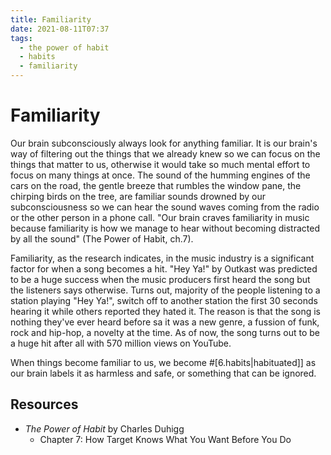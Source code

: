 ```yaml
---
title: Familiarity
date: 2021-08-11T07:37
tags:
  - the power of habit
  - habits
  - familiarity
---
```


# Familiarity

Our brain subconsciously always look for anything familiar. It is our brain's
way of filtering out the things that we already knew so we can focus on the
things that matter to us, otherwise it would take so much mental effort to focus
on many things at once. The sound of the humming engines of the cars on the
road, the gentle breeze that rumbles the window pane, the chirping birds on the
tree, are familiar sounds drowned by our subconsciousness so we can hear the
sound waves coming from the radio or the other person in a phone call. "Our
brain craves familiarity in music because familiarity is how we manage to hear
without becoming distracted by all the sound" (The Power of Habit, ch.7).

Familiarity, as the research indicates, in the music industry is a significant
factor for when a song becomes a hit. "Hey Ya!" by Outkast was predicted to be
a huge success when the music producers first heard the song but the listeners
says otherwise. Turns out, majority of the people listening to a station playing
"Hey Ya!", switch off to another station the first 30 seconds hearing it while
others reported they hated it. The reason is that the song is nothing they've
ever heard before sa it was a new genre, a fussion of funk, rock and hip-hop,
a novelty at the time. As of now, the song turns out to be a huge hit after all
with 570 million views on YouTube.

When things become familiar to us, we become #[6.habits|habituated]] as our
brain labels it as harmless and safe, or something that can be ignored.


## Resources

- _The Power of Habit_ by Charles Duhigg
  - Chapter 7: How Target Knows What You Want Before You Do
